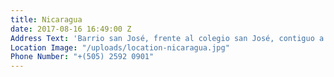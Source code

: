```yaml
---
title: Nicaragua
date: 2017-08-16 16:49:00 Z
Address Text: 'Barrio san José, frente al colegio san José, contiguo a fiscalía. '
Location Image: "/uploads/location-nicaragua.jpg"
Phone Number: "+(505) 2592 0901"
---
```


